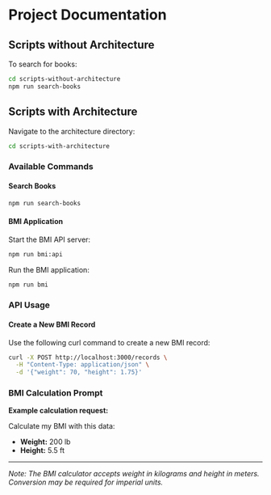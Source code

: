 # Project Documentation

## Scripts without Architecture

To search for books:

```bash
cd scripts-without-architecture
npm run search-books
```

## Scripts with Architecture

Navigate to the architecture directory:

```bash
cd scripts-with-architecture
```

### Available Commands

#### Search Books

```bash
npm run search-books
```

#### BMI Application

Start the BMI API server:

```bash
npm run bmi:api
```

Run the BMI application:

```bash
npm run bmi
```

### API Usage

#### Create a New BMI Record

Use the following curl command to create a new BMI record:

```bash
curl -X POST http://localhost:3000/records \
  -H "Content-Type: application/json" \
  -d '{"weight": 70, "height": 1.75}'
```

### BMI Calculation Prompt

**Example calculation request:**

Calculate my BMI with this data:

- **Weight:** 200 lb
- **Height:** 5.5 ft

---

_Note: The BMI calculator accepts weight in kilograms and height in meters. Conversion may be required for imperial units._
